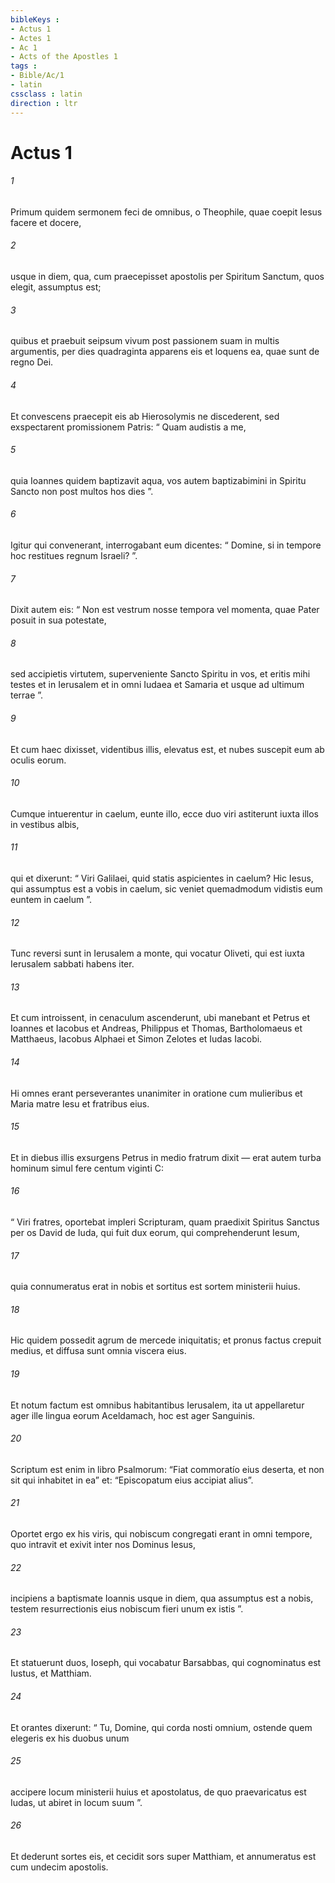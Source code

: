 ```yaml
---
bibleKeys : 
- Actus 1
- Actes 1
- Ac 1
- Acts of the Apostles 1
tags : 
- Bible/Ac/1
- latin
cssclass : latin
direction : ltr
---
```


# Actus 1

###### 1
Primum quidem sermonem feci de omnibus, o Theophile, quae coepit Iesus facere et docere, 
###### 2
usque in diem, qua, cum praecepisset apostolis per Spiritum Sanctum, quos elegit, assumptus est;
###### 3
quibus et praebuit seipsum vivum post passionem suam in multis argumentis, per dies quadraginta apparens eis et loquens ea, quae sunt de regno Dei. 
###### 4
Et convescens praecepit eis ab Hierosolymis ne discederent, sed exspectarent promissionem Patris: “ Quam audistis a me, 
###### 5
quia Ioannes quidem baptizavit aqua, vos autem baptizabimini in Spiritu Sancto non post multos hos dies ”.
###### 6
Igitur qui convenerant, interrogabant eum dicentes: “ Domine, si in tempore hoc restitues regnum Israeli? ”. 
###### 7
Dixit autem eis: “ Non est vestrum nosse tempora vel momenta, quae Pater posuit in sua potestate, 
###### 8
sed accipietis virtutem, superveniente Sancto Spiritu in vos, et eritis mihi testes et in Ierusalem et in omni Iudaea et Samaria et usque ad ultimum terrae ”.
###### 9
Et cum haec dixisset, videntibus illis, elevatus est, et nubes suscepit eum ab oculis eorum. 
###### 10
Cumque intuerentur in caelum, eunte illo, ecce duo viri astiterunt iuxta illos in vestibus albis, 
###### 11
qui et dixerunt: “ Viri Galilaei, quid statis aspicientes in caelum? Hic Iesus, qui assumptus est a vobis in caelum, sic veniet quemadmodum vidistis eum euntem in caelum ”.
###### 12
Tunc reversi sunt in Ierusalem a monte, qui vocatur Oliveti, qui est iuxta Ierusalem sabbati habens iter. 
###### 13
Et cum introissent, in cenaculum ascenderunt, ubi manebant et Petrus et Ioannes et Iacobus et Andreas, Philippus et Thomas, Bartholomaeus et Matthaeus, Iacobus Alphaei et Simon Zelotes et Iudas Iacobi. 
###### 14
Hi omnes erant perseverantes unanimiter in oratione cum mulieribus et Maria matre Iesu et fratribus eius.
###### 15
Et in diebus illis exsurgens Petrus in medio fratrum dixit — erat autem turba hominum simul fere centum viginti C: 
###### 16
“ Viri fratres, oportebat impleri Scripturam, quam praedixit Spiritus Sanctus per os David de Iuda, qui fuit dux eorum, qui comprehenderunt Iesum, 
###### 17
quia connumeratus erat in nobis et sortitus est sortem ministerii huius. 
###### 18
Hic quidem possedit agrum de mercede iniquitatis; et pronus factus crepuit medius, et diffusa sunt omnia viscera eius. 
###### 19
Et notum factum est omnibus habitantibus Ierusalem, ita ut appellaretur ager ille lingua eorum Aceldamach, hoc est ager Sanguinis. 
###### 20
Scriptum est enim in libro Psalmorum: “Fiat commoratío eius deserta, et non sit qui inhabitet in ea” et: “Episcopatum eius accipiat alius”.
###### 21
Oportet ergo ex his viris, qui nobiscum congregati erant in omni tempore, quo intravit et exivit inter nos Dominus Iesus, 
###### 22
incipiens a baptismate Ioannis usque in diem, qua assumptus est a nobis, testem resurrectionis eius nobiscum fieri unum ex istis ”.
###### 23
Et statuerunt duos, Ioseph, qui vocabatur Barsabbas, qui cognominatus est Iustus, et Matthiam.
###### 24
Et orantes dixerunt: “ Tu, Domine, qui corda nosti omnium, ostende quem elegeris ex his duobus unum 
###### 25
accipere locum ministerii huius et apostolatus, de quo praevaricatus est Iudas, ut abiret in locum suum ”. 
###### 26
Et dederunt sortes eis, et cecidit sors super Matthiam, et annumeratus est cum undecim apostolis.
